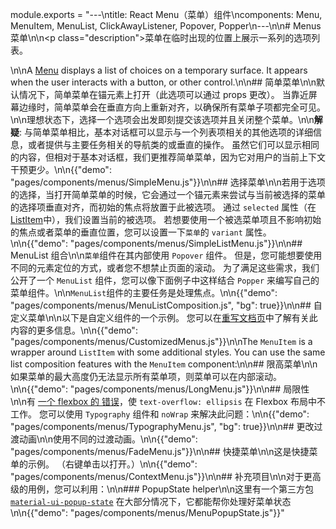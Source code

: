 module.exports = "---\ntitle: React Menu（菜单）组件\ncomponents: Menu, MenuItem, MenuList, ClickAwayListener, Popover, Popper\n---\n\n# Menus 菜单\n\n<p class=\"description\">菜单在临时出现的位置上展示一系列的选项列表。</p>\n\nA [Menu](https://material.io/design/components/menus.html) displays a list of choices on a temporary surface. It appears when the user interacts with a button, or other control.\n\n## 简单菜单\n\n默认情况下，简单菜单在锚元素上打开（此选项可以通过 props 更改）。 当靠近屏幕边缘时，简单菜单会在垂直方向上重新对齐，以确保所有菜单子项都完全可见。\n\n理想状态下，选择一个选项会出发即刻提交该选项并且关闭整个菜单。\n\n**解疑**: 与简单菜单相比，基本对话框可以显示与一个列表项相关的其他选项的详细信息，或者提供与主要任务相关的导航类的或垂直的操作。 虽然它们可以显示相同的内容，但相对于基本对话框，我们更推荐简单菜单，因为它对用户的当前上下文干预更少。\n\n{{\"demo\": \"pages/components/menus/SimpleMenu.js\"}}\n\n## 选择菜单\n\n若用于选项的选择，当打开简单菜单的时候，它会通过一个锚元素来尝试与当前被选择的菜单的选择项垂直对齐，而初始的焦点将放置于此被选项。 通过 `selected` 属性（在[ListItem](/api/list-item/)中），我们设置当前的被选项。 若想要使用一个被选菜单项且不影响初始的焦点或者菜单的垂直位置，您可以设置一下`菜单`的 `variant` 属性。\n\n{{\"demo\": \"pages/components/menus/SimpleListMenu.js\"}}\n\n## MenuList 组合\n\n`菜单`组件在其内部使用 `Popover` 组件。 但是，您可能想要使用不同的元素定位的方式，或者您不想禁止页面的滚动。 为了满足这些需求，我们公开了一个 `MenuList` 组件，您可以像下面例子中这样结合 `Popper` 来编写自己的菜单组件。\n\n`MenuList`组件的主要任务是处理焦点。\n\n{{\"demo\": \"pages/components/menus/MenuListComposition.js\", \"bg\": true}}\n\n## 自定义菜单\n\n以下是自定义组件的一个示例。 您可以在[重写文档页](/customization/components/)中了解有关此内容的更多信息。\n\n{{\"demo\": \"pages/components/menus/CustomizedMenus.js\"}}\n\nThe `MenuItem` is a wrapper around `ListItem` with some additional styles. You can use the same list composition features with the `MenuItem` component:\n\n## 限高菜单\n\n如果菜单的最大高度仍无法显示所有菜单项，则菜单可以在内部滚动。\n\n{{\"demo\": \"pages/components/menus/LongMenu.js\"}}\n\n## 局限性\n\n有 [一个 flexbox 的 错误](https://bugs.chromium.org/p/chromium/issues/detail?id=327437)，使 `text-overflow: ellipsis` 在 Flexbox 布局中不工作。 您可以使用 `Typography` 组件和 `noWrap` 来解决此问题：\n\n{{\"demo\": \"pages/components/menus/TypographyMenu.js\", \"bg\": true}}\n\n## 更改过渡动画\n\n使用不同的过渡动画。\n\n{{\"demo\": \"pages/components/menus/FadeMenu.js\"}}\n\n## 快捷菜单\n\n这是快捷菜单的示例。 （右键单击以打开。）\n\n{{\"demo\": \"pages/components/menus/ContextMenu.js\"}}\n\n## 补充项目\n\n对于更高级的用例，您可以利用：\n\n### PopupState helper\n\n这里有一个第三方包 [`material-ui-popup-state`](https://github.com/jcoreio/material-ui-popup-state) 在大部分情况下，它都能帮你处理好菜单状态\n\n{{\"demo\": \"pages/components/menus/MenuPopupState.js\"}}"